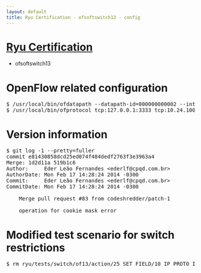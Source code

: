 ```yaml
---
layout: default
title: Ryu Certification - ofsoftswitch13 - config
---
```

# [Ryu Certification](http://osrg.github.io/ryu/certification.html)
* ofsoftswitch13

# OpenFlow related configuration
<pre>
$ /usr/local/bin/ofdatapath --datapath-id=000000000002 --interface=eth1,eth2 ptcp:3333
$ /usr/local/bin/ofprotocol tcp:127.0.0.1:3333 tcp:10.24.100.30:6633
</pre>

# Version information
<pre>
$ git log -1 --pretty=fuller
commit e81430858dcd25ed074f484dedf2763f3e3963a4
Merge: 1d2d11a 519b1c6
Author:     Eder Leão Fernandes &lt;ederlf@cpqd.com.br&gt;
AuthorDate: Mon Feb 17 14:28:24 2014 -0300
Commit:     Eder Leão Fernandes &lt;ederlf@cpqd.com.br&gt;
CommitDate: Mon Feb 17 14:28:24 2014 -0300

    Merge pull request #83 from codeshredder/patch-1
    
    operation for cookie_mask error
</pre>

# Modified test scenario for switch restrictions
<pre>
$ rm ryu/tests/switch/of13/action/25_SET_FIELD/10_IP_PROTO_IPv6.json
</pre>
